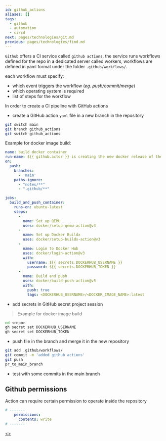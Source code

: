```yaml
---
id: github_actions
aliases: []
tags:
  - github
  - automation
  - ci/cd
next: pages/technologies/git.md
previous: pages/technologies/find.md
---
```


`Github` offers a CI service called `github actions`, the service runs workflows defined for the repo in a dedicated server called workers, workflows are defined in yaml format under the folder `.github/workflows/`.


each workflow must specify:

- which event triggers the workflow (*eg. push/commit/merge*)
- which operating system is required
- list of steps for the workflow

In order to create a CI pipeline with GitHub actions

- create a GitHub action `yaml` file in a new branch in the repository

```bash
git switch main
git branch github_actions
git switch github_actions
```

Example for docker image build:

```yaml
name: build docker container
run-name: ${{ github.actor }} is creating the new docker release of the container
on:
  push:
    branches:
      - 'main'
    paths-ignore:
      - "notes/**"
      - ".github/**"

jobs:
  build_and_push_container:
    runs-on: ubuntu-latest
    steps:
      -
        name: Set up QEMU
        uses: docker/setup-qemu-action@v3
      -
        name: Set up Docker Buildx
        uses: docker/setup-buildx-action@v3
      -
        name: Login to Docker Hub
        uses: docker/login-action@v3
        with:
          username: ${{ secrets.DOCKERHUB_USERNAME }}
          password: ${{ secrets.DOCKERHUB_TOKEN }}
      -
        name: Build and push
        uses: docker/build-push-action@v5
        with:
          push: true
          tags: <DOCKERHUB_USERNAME>/<DOCKER_IMAGE_NAME>:latest

```

- add secrets in GitHub secret project session

> Example for docker image build
```bash
cd <repo>
gh secret set DOCKERHUB_USERNAME
gh secret set DOCKERHUB_TOKEN
```

- push file in the branch and merge it in the new repository

```bash
git add .github/workflows/
git commit -m 'added github actions'
git push
pr_to_main_branch
```

- test with some commits in the main branch

## Github permissions

Action can require certain permission to operate inside the repository

```yaml
# -------
    permissions:
      contents: write
# -------
```
[<](pages/technologies/find.md)[>](pages/technologies/git.md)
